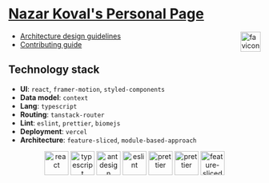 # [Nazar Koval's Personal Page](https://dev-sharead.netlify.app)

<img alt="favicon" src="https://raw.githubusercontent.com/Liknox/personal-page/refs/heads/master/public/favicon.ico" height=40 align="right" />

-  [Architecture design guidelines](https://feature-sliced.design/)
-  [Contributing guide](CONTRIBUTING.md)

## Technology stack

-  **UI**: `react`, `framer-motion`, `styled-components`
-  **Data model**: `context`
-  **Lang**: `typescript`
-  **Routing**: `tanstack-router`
-  **Lint**: `eslint`, `prettier`, `biomejs`
-  **Deployment**: `vercel`
-  **Architecture**: `feature-sliced`, `module-based-approach`

<div align="center">
<img title="react" alt="react" height=48 src="https://cdn.auth0.com/blog/react-js/react.png"/>
<img title="typescript" alt="typescript" height=48 src="https://raw.githubusercontent.com/remojansen/logo.ts/master/ts.png"/>
<img title="framer-motion" alt="antdesign" height=48 src="https://external-content.duckduckgo.com/iu/?u=https%3A%2F%2Fassets.stickpng.com%2Fimages%2F62c9cfe294890221ddd1769e.png&f=1&nofb=1&ipt=cd72d9df7d26abe1c28219b77fbde791a7f8e0cafa960059fc84adf7819e94cb&ipo=images"/>
<img title="eslint" alt="eslint" height=48 src="https://d33wubrfki0l68.cloudfront.net/204482ca413433c80cd14fe369e2181dd97a2a40/092e2/assets/img/logo.svg"/>
<img title="prettier" alt="prettier" height=48 src="https://prettier.io/icon.png"/>
<img title="biome" alt="prettier" height=48 src="https://biomejs.gallerycdn.vsassets.io/extensions/biomejs/biome/2024.3.70509/1709788159437/Microsoft.VisualStudio.Services.Icons.Default"/>
<img title="feature-sliced" alt="feature-sliced" height=48 src="https://avatars.githubusercontent.com/u/60469024?s=200&v=4"/>
</div>

